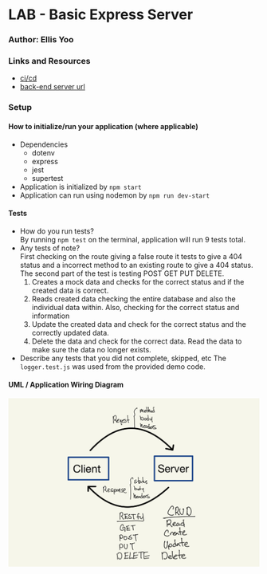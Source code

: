# LAB - Basic Express Server


### Author: Ellis Yoo

### Links and Resources

- [ci/cd](https://github.com/yjyoo773/basic-api-server/actions)
- [back-end server url](https://ellis-basic-api-server.herokuapp.com/)

### Setup
#### How to initialize/run your application (where applicable)
- Dependencies
  - dotenv
  - express
  - jest
  - supertest
- Application is initialized by `npm start`
- Application can run using nodemon by `npm run dev-start`


#### Tests

- How do you run tests?   
  By running `npm test` on the terminal, application will run 9 tests total.   
- Any tests of note?  
  First checking on the route giving a false route it tests to give a 404 status and a incorrect method to an existing route to give a 404 status.  
  The second part of the test is testing POST GET PUT DELETE.  
  1. Creates a mock data and checks for the correct status and if the created data is correct. 
  2. Reads created data checking the entire database and also the individual data within. Also, checking for the correct status and information
  3. Update the created data and check for the correct status and the correctly updated data.
  4. Delete the data and check for the correct data. Read the data to make sure the data no longer exists.
- Describe any tests that you did not complete, skipped, etc
  The `logger.test.js` was used from the provided demo code. 
  
#### UML / Application Wiring Diagram
![](img/wireframe.jpeg)
